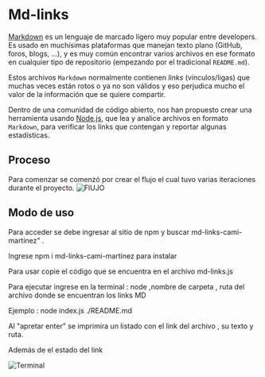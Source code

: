 # Md-links

[Markdown](https://es.wikipedia.org/wiki/Markdown) es un lenguaje de marcado ligero muy popular entre developers. Es usado en muchísimas plataformas que manejan texto plano (GitHub, foros, blogs, ...), y es muy común encontrar varios archivos en ese formato en cualquier tipo de repositorio (empezando por el tradicional `README.md`).

Estos archivos `Markdown` normalmente contienen _links_ (vínculos/ligas) que muchas veces están rotos o ya no son válidos y eso perjudica mucho el valor de la información que se quiere compartir.

Dentro de una comunidad de código abierto, nos han propuesto crear una herramienta usando [Node.js](https://nodejs.org/), que lea y analice archivos en formato `Markdown`, para verificar los links que contengan y reportar algunas estadísticas.

## Proceso

Para comenzar se comenzó por crear el flujo el cual tuvo varias iteraciones durante el proyecto.
![FlUJO](https://i.ibb.co/vcZdF3h/flujo-mdlinks.png)  

## Modo de uso

Para acceder se debe ingresar al sitio de npm y buscar md-links-cami-martinez" .

Ingrese  npm i md-links-cami-martinez para instalar

Para usar copie el código que se encuentra en el archivo md-links.js

Para ejecutar ingrese en la terminal  : node  ,nombre de carpeta , ruta del archivo donde se encuentran los links MD

Ejemplo : node index.js ./README.md

Al "apretar enter" se imprimira un listado con el link del archivo , su texto y ruta. 

Además de el estado del link

![Terminal](https://i.ibb.co/3rMZn5J/terminal.png)




